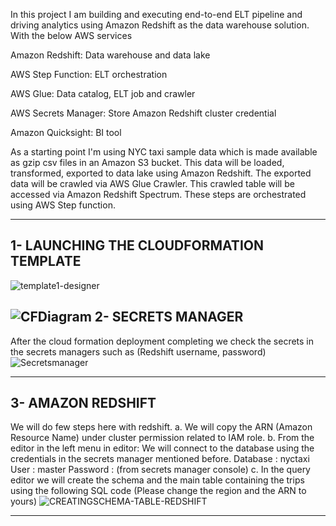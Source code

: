 In this project I am building and executing end-to-end ELT pipeline and driving analytics using Amazon Redshift as the data warehouse solution. With the below AWS services

Amazon Redshift: Data warehouse and data lake

AWS Step Function: ELT orchestration

AWS Glue: Data catalog, ELT job and crawler

AWS Secrets Manager: Store Amazon Redshift cluster credential

Amazon Quicksight: BI tool

As a starting point I'm using NYC taxi sample data which is made available as gzip csv files in an Amazon S3 bucket. This data will be loaded, transformed, exported to data lake using Amazon Redshift. The exported data will be crawled via AWS Glue Crawler. This crawled table will be accessed via Amazon Redshift Spectrum. These steps are orchestrated using AWS Step function.
_________________________________________________________________________________________________________________________________________
1- LAUNCHING THE CLOUDFORMATION TEMPLATE
----------------------------------------
![template1-designer](https://user-images.githubusercontent.com/93045990/177006535-5b243d36-2ca3-444d-a1b1-0865c03e80d9.png)


![CFDiagram](https://user-images.githubusercontent.com/93045990/177006562-ec2b58a7-2725-4c7f-a53b-c780f5858d05.PNG)
2- SECRETS MANAGER
------------------
After the cloud formation deployment completing we check the secrets in the secrets managers such as (Redshift username, password)
![Secretsmanager](https://user-images.githubusercontent.com/93045990/177006772-d02cded1-6704-4fd8-a5e2-bfeafc708bb5.PNG)

__________________________________________________________________________________________________________________________________________
3- AMAZON REDSHIFT
------------------
We will do few steps here with redshift.
a. We will copy the ARN (Amazon Resource Name) under cluster permission related to IAM role.
b. From the editor in the left menu in editor: We will connect to the database using the credentials in the secrets manager mentioned before.
Database        :  nyctaxi
User    	:  master
Password	:  (from secrets manager console)
c. In the query editor we will create the schema and the main table containing the trips using the following SQL code (Please change the region and the ARN to yours)
![CREATINGSCHEMA-TABLE-REDSHIFT](https://user-images.githubusercontent.com/93045990/177007197-2ebb2f33-7ce0-46c5-97ca-1f969b03cf7f.PNG)

____________________________________________________________________________________________________________________________________________


